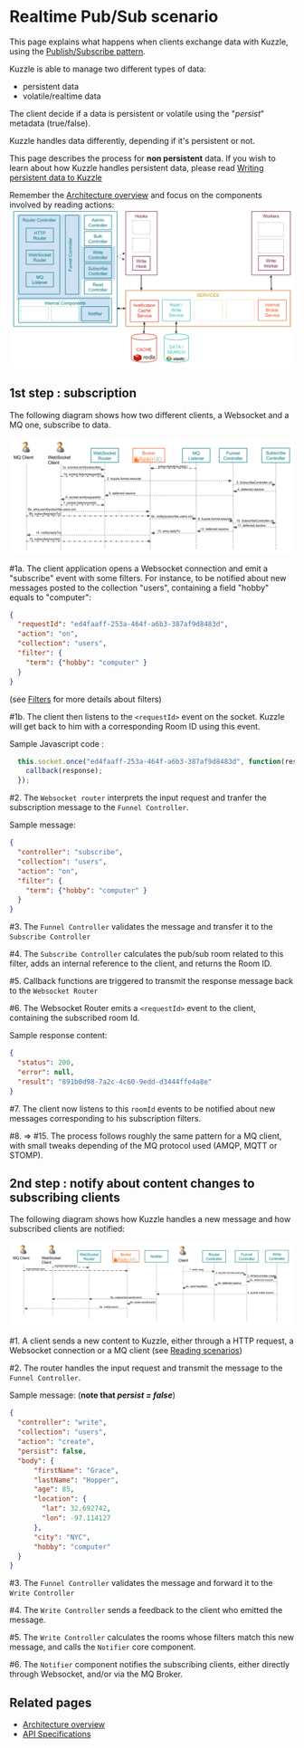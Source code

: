 # Realtime Pub/Sub scenario

This page explains what happens when clients exchange data with Kuzzle, using the [Publish/Subscribe pattern](https://en.wikipedia.org/wiki/Publish%E2%80%93subscribe_pattern).

Kuzzle is able to manage two different types of data:
* persistent data
* volatile/realtime data

The client decide if a data is persistent or volatile using the "_persist_" metadata (true/false).

Kuzzle handles data differently, depending if it's persistent or not.

This page describes the process for **non persistent** data. If you wish to learn about how Kuzzle handles persistent data, please read [Writing persistent data to Kuzzle](write.md)

Remember the [Architecture overview](../architecture.md) and focus on the components involved by reading actions:
![pubsub_overview](../images/kuzzle_pubsub_scenario_overview.png)

## 1st step : subscription

The following diagram shows how two different clients, a Websocket and a MQ one, subscribe to data.

![pubsub_scenario_details1](../images/kuzzle_pubsub_scenario_details1.png)

\#1a. The client application opens a Websocket connection and emit a "subscribe" event with some filters.
For instance, to be notified about new messages posted to the collection "users", containing a field "hobby" equals to "computer":
```json
{
  "requestId": "ed4faaff-253a-464f-a6b3-387af9d8483d",
  "action": "on",
  "collection": "users",
  "filter": {
    "term": {"hobby": "computer" }
  }
}
```

(see [Filters](../filters.md) for more details about filters)


\#1b. The client then listens to the ```<requestId>``` event on the socket.
Kuzzle will get back to him with a corresponding Room ID using this event.

Sample Javascript code :

```javascript
  this.socket.once("ed4faaff-253a-464f-a6b3-387af9d8483d", function(response) {
    callback(response);
  });
```


\#2. The ```Websocket router``` interprets the input request and tranfer the subscription message to the ```Funnel Controller```.

Sample message:
```json
{
  "controller": "subscribe",
  "collection": "users",
  "action": "on",
  "filter": {
    "term": {"hobby": "computer" }
  }
}
```

\#3. The ```Funnel Controller``` validates the message and transfer it to the ```Subscribe Controller```

\#4. The ```Subscribe Controller``` calculates the pub/sub room related to this filter, adds an internal reference to the client, and returns the Room ID.

\#5. Callback functions are triggered to transmit the response message back to the ```Websocket Router```

\#6. The Websocket Router emits a ```<requestId>``` event to the client, containing the subscribed room Id.

Sample response content:

```json
{
  "status": 200,
  "error": null,
  "result": "891b0d98-7a2c-4c60-9edd-d3444ffe4a8e"
}
```

\#7. The client now listens to this ```roomId``` events to be notified about new messages corresponding to his subscription filters.

\#8. => \#15. The process follows roughly the same pattern for a MQ client, with small tweaks depending of the MQ protocol used (AMQP, MQTT or STOMP).

## 2nd step : notify about content changes to subscribing clients
The following diagram shows how Kuzzle handles a new message and how subscribed clients are notified:


![pubsub_scenario_details2](../images/kuzzle_pubsub_scenario_details2.png)

\#1. A client sends a new content to Kuzzle, either through a HTTP request, a Websocket connection or a MQ client (see [Reading scenarios](README.md#Reading-content-from-Kuzzle))

\#2. The router handles the input request and transmit the message to the ```Funnel Controller```.

Sample message: (**note that _persist = false_**)

```json
{
  "controller": "write",
  "collection": "users",
  "action": "create",
  "persist": false,
  "body": {
      "firstName": "Grace",
      "lastName": "Hopper",
      "age": 85,
      "location": {
        "lat": 32.692742,
        "lon": -97.114127
      },
      "city": "NYC",
      "hobby": "computer"
  }
}
```

\#3. The ```Funnel Controller``` validates the message and forward it to the ```Write Controller```

\#4. The ```Write Controller``` sends a feedback to the client who emitted the message.

\#5. The ```Write Controller``` calculates the rooms whose filters match this new message, and calls the ```Notifier``` core component.


\#6. The ```Notifier``` component notifies the subscribing clients, either directly through Websocket, and/or via the MQ Broker.


## Related pages

* [Architecture overview](../architecture.md)
* [API Specifications](../api-specifications.md)
